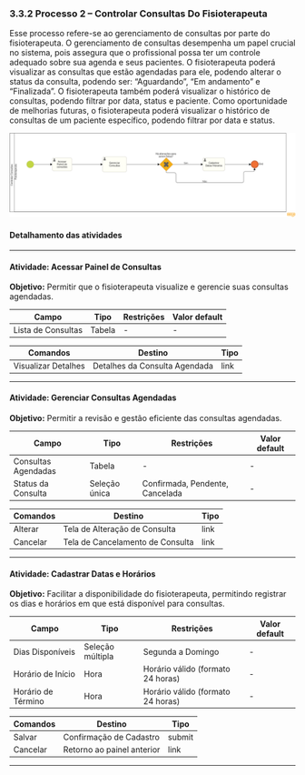 ### 3.3.2 Processo 2 – Controlar Consultas Do Fisioterapeuta

Esse processo refere-se ao gerenciamento de consultas por parte do fisioterapeuta. O gerenciamento de consultas desempenha um papel crucial no sistema, pois assegura que o profissional possa ter um controle adequado sobre sua agenda e seus pacientes. O fisioterapeuta poderá visualizar as consultas que estão agendadas para ele, podendo alterar o status da consulta, podendo ser: “Aguardando”, “Em andamento” e “Finalizada”. O fisioterapeuta também poderá visualizar o histórico de consultas, podendo filtrar por data, status e paciente. Como oportunidade de melhorias futuras, o fisioterapeuta poderá visualizar o histórico de consultas de um paciente específico, podendo filtrar por data e status.

![Processo 2](../assets/processes/processo-2-controlar-consultas.png)

#### Detalhamento das atividades
---

#### **Atividade: Acessar Painel de Consultas**

**Objetivo:** Permitir que o fisioterapeuta visualize e gerencie suas consultas agendadas.

| **Campo**          | **Tipo**       | **Restrições** | **Valor default** |
| ------------------ | -------------- | --------------- | ----------------- |
| Lista de Consultas | Tabela         | -               | -                 |

| **Comandos**       | **Destino**                         | **Tipo** |
| ------------------ | ---------------------------------- | -------- |
| Visualizar Detalhes| Detalhes da Consulta Agendada       | link     |

---

#### **Atividade: Gerenciar Consultas Agendadas**

**Objetivo:** Permitir a revisão e gestão eficiente das consultas agendadas.

| **Campo**          | **Tipo**            | **Restrições** | **Valor default** |
| ------------------ | ------------------- | --------------- | ----------------- |
| Consultas Agendadas| Tabela              | -               | -                 |
| Status da Consulta | Seleção única       | Confirmada, Pendente, Cancelada | - |

| **Comandos**       | **Destino**                         | **Tipo** |
| ------------------ | ---------------------------------- | -------- |
| Alterar            | Tela de Alteração de Consulta       | link     |
| Cancelar           | Tela de Cancelamento de Consulta    | link     |

---

#### **Atividade: Cadastrar Datas e Horários**

**Objetivo:** Facilitar a disponibilidade do fisioterapeuta, permitindo registrar os dias e horários em que está disponível para consultas.

| **Campo**              | **Tipo**           | **Restrições**                     | **Valor default** |
| ---------------------- | ------------------- | ---------------------------------- | ----------------- |
| Dias Disponíveis       | Seleção múltipla    | Segunda a Domingo                  | -                 |
| Horário de Início      | Hora                | Horário válido (formato 24 horas)  | -                 |
| Horário de Término     | Hora                | Horário válido (formato 24 horas)  | -                 |

| **Comandos**           | **Destino**                     | **Tipo** |
| ---------------------- | ------------------------------  | -------- |
| Salvar                 | Confirmação de Cadastro         | submit   |
| Cancelar               | Retorno ao painel anterior      | link     |

---